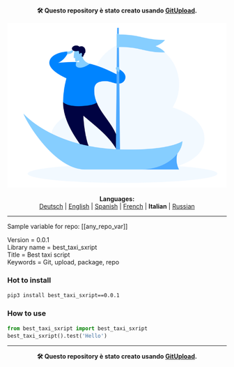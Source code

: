 <p align="center"><b>🛠️ Questo repository è stato creato usando <a href="https://gitupload.com">GitUpload</a>.</b></p>
<p align="center"><a href="https://gitupload.com"><img src="https://github.com/markolofsen/best_taxi_sxript//blob/master/.banners/banner_it.png?raw=1" /></a></p>
<p align="center"><b>Languages:</b><br /><a href="https://github.com/markolofsen/best_taxi_sxript/blob/master/README_de.md">Deutsch</a> | <a href="https://github.com/markolofsen/best_taxi_sxript/blob/master/README.md">English</a> | <a href="https://github.com/markolofsen/best_taxi_sxript/blob/master/README_es.md">Spanish</a> | <a href="https://github.com/markolofsen/best_taxi_sxript/blob/master/README_fr.md">French</a> | <b>Italian</b> | <a href="https://github.com/markolofsen/best_taxi_sxript/blob/master/README_ru.md">Russian</a></p>

---

Sample variable for repo: [[any_repo_var]]

Version = 0.0.1 <br />
Library name = best_taxi_sxript <br />
Title = Best taxi script <br />
Keywords = Git,  upload,  package,  repo <br />

### Hot to install

```sh
pip3 install best_taxi_sxript==0.0.1
```
                    

### How to use

```python
from best_taxi_sxript import best_taxi_sxript
best_taxi_sxript().test('Hello')
```
                

    

---

<p align="center"><b>🛠️ Questo repository è stato creato usando <a href="https://gitupload.com">GitUpload</a>.</b></p>